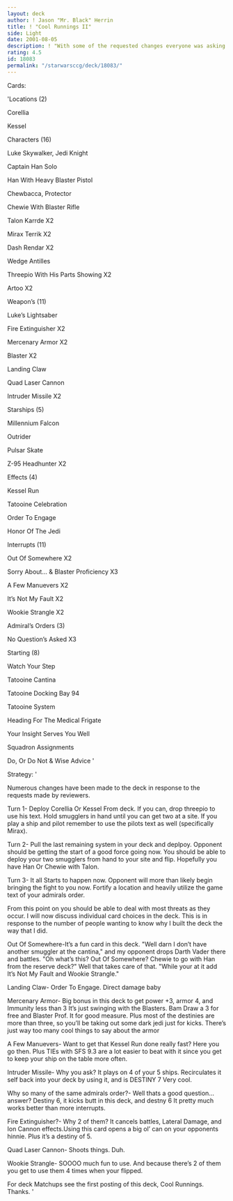 ```yaml
---
layout: deck
author: ! Jason "Mr. Black" Herrin
title: ! "Cool Runnings II"
side: Light
date: 2001-08-05
description: ! "With some of the requested changes everyone was asking for."
rating: 4.5
id: 18083
permalink: "/starwarsccg/deck/18083/"
---
```

Cards: 

'Locations (2)

Corellia

Kessel


Characters (16)

Luke Skywalker, Jedi Knight

Captain Han Solo

Han With Heavy Blaster Pistol

Chewbacca, Protector

Chewie With Blaster Rifle

Talon Karrde X2

Mirax Terrik X2

Dash Rendar X2

Wedge Antilles

Threepio With His Parts Showing X2

Artoo X2


Weapon’s (11)

Luke’s Lightsaber

Fire Extinguisher X2

Mercenary Armor X2

Blaster X2

Landing Claw

Quad Laser Cannon

Intruder Missile X2


Starships (5)

Millennium Falcon

Outrider

Pulsar Skate

Z-95 Headhunter X2


Effects (4)

Kessel Run

Tatooine Celebration

Order To Engage

Honor Of The Jedi


Interrupts (11)

Out Of Somewhere X2

Sorry About... & Blaster Proficiency X3

A Few Manuevers X2

It’s Not My Fault X2

Wookie Strangle X2


Admiral’s Orders (3)

No Question’s Asked X3


Starting (8)

Watch Your Step

Tatooine Cantina

Tatooine Docking Bay 94

Tatooine System

Heading For The Medical Frigate

Your Insight Serves You Well

Squadron Assignments

Do, Or Do Not & Wise Advice '

Strategy: '

Numerous changes have been made to the deck in response to the requests made by reviewers.


Turn 1- Deploy Corellia Or Kessel From deck. If you can, drop threepio to use his text. Hold smugglers in hand until you can get two at a site. If you play a ship and pilot remember to use the pilots text as well (specifically Mirax).


Turn 2- Pull the last remaining system in your deck and deplpoy. Opponent should be getting the start of a good force going now. You should be able to deploy your two smugglers from hand to your site and flip. Hopefully you have Han Or Chewie with Talon.


Turn 3- It all Starts to happen now. Opponent will more than likely begin bringing the fight to you now. Fortify a location and heavily utilize the game text of your admirals order.


From this point on you should be able to deal with most threats as they occur. I will now discuss individual card choices in the deck. This is in response to the number of people wanting to know why I built the deck the way that I did.


Out Of Somewhere-It’s a fun card in this deck. "Well darn I don’t have another smuggler at the cantina," and my opponent drops Darth Vader there and battles. "Oh what’s this? Out Of Somewhere? Chewie to go with Han from the reserve deck?" Well that takes care of that. "While your at it add It’s Not My Fault and Wookie Strangle."


Landing Claw- Order To Engage. Direct damage baby


Mercenary Armor- Big bonus in this deck to get power +3, armor 4, and Immunity less than 3 It’s just swinging with the Blasters. Bam Draw a 3 for free and Blaster Prof. It for good measure. Plus most of the destinies are more than three, so you’ll be taking out some dark jedi just for kicks. There’s just way too many cool things to say about the armor


A Few Manuevers- Want to get that Kessel Run done really fast? Here you go then. Plus TIEs with SFS 9.3 are a lot easier to beat with it since you get to keep your ship on the table more often.


Intruder Missile- Why you ask? It plays on 4 of your 5 ships. Recirculates it self back into your deck by using it, and is DESTINY 7 Very cool.


Why so many of the same admirals order?- Well thats a good question... answer? Destiny 6, it kicks butt in this deck, and destny 6 It pretty much works better than more interrupts.


Fire Extinguisher?- Why 2 of them? It cancels battles, Lateral Damage, and Ion Cannon effects.Using this card opens a big ol’ can on your opponents hinnie. Plus it’s  a destiny of 5.


Quad Laser Cannon- Shoots things. Duh.


Wookie Strangle- SOOOO much fun to use. And because there’s 2 of them you get to use them 4 times when your flipped.


For deck Matchups see the first posting of this deck, Cool Runnings. Thanks. '
